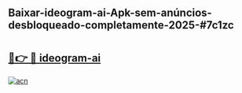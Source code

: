 ## Baixar-ideogram-ai-Apk-sem-anúncios-desbloqueado-completamente-2025-#7c1zc

# <h2><a href="https://ainizakaria.my?title=ideogram-ai&ref=20M">🔗👉 🔴 ideogram-ai</a></h2>

[![acn](https://github.com/user-attachments/assets/0f9c940e-d8b0-45ae-aac7-cd30a18b3e1c)](https://ainizakaria.my?title=ideogram-ai&ref=20M)

